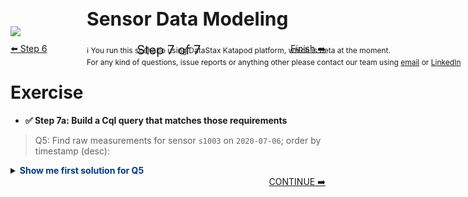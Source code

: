 <!-- TOP -->
<div class="top">
  <img src="https://datastax-academy.github.io/katapod-shared-assets/images/ds-academy-logo.svg" />
  <span style="position:absolute;top:20px;left:350px;font-size:30px"><b>Sensor Data Modeling</b></span>
  <span style="position:absolute;top:80px;left:350px;font-size:12px">ℹ️ You run this scenario using DataStax Katapod platform, which is beta at the moment.</span> 
  <span style="position:absolute;top:100px;left:350px;font-size:12px">For any kind of questions, issue reports or anything other please contact our team using <a href="mailto:aleksandr.volochnev@datastax.com">email</a> or <a href="https://dtsx.io/aleks">LinkedIn</a></span>
</div>

<!-- NAVIGATION -->
<div id="navigation-top" style="width:100%;text-align:center;margin-top:10px;margin-bottom:30px">
 <a href="command:katapod.loadPage?%5B%7B%22step%22%3A%22step6%22%7D%5D" 
   class="btn btn-dark" 
   style="float:left">⬅️ Step 6
 </a>
<span style="font-size:20px;"> Step 7 of 7</span>
 <a href="command:katapod.loadPage?%5B%7B%22step%22%3A%22finish%22%7D%5D" 
    class="btn btn-dark" 
    style="float:right">Finish ➡️
  </a>
</div>

# Exercise

- **✅ Step 7a: Build a Cql query that matches those requirements**

> Q5: Find raw measurements for sensor `s1003` on `2020-07-06`; order by timestamp (desc):

<details>
  <summary><b style="color:#003882">Show me first solution for Q5</b></summary>

```
SELECT timestamp, value 
FROM temperatures_by_sensor
WHERE sensor = 's1003'
  AND date   = '2020-07-06';
```

</details>
<!-- NAVIGATION -->
<div id="navigation-bottom" style="width:100%;text-align:center;">
 <a href="command:katapod.loadPage?%5B%7B%22step%22%3A%22finish%22%7D%5D" 
    class="btn btn-primary btn-astra" 
    style="float:right">CONTINUE ➡️
  </a>
</div>
